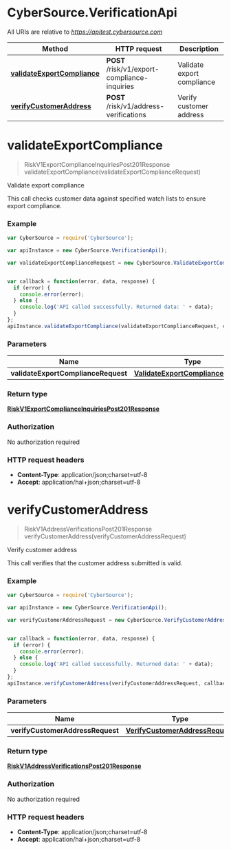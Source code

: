 # CyberSource.VerificationApi

All URIs are relative to *https://apitest.cybersource.com*

Method | HTTP request | Description
------------- | ------------- | -------------
[**validateExportCompliance**](VerificationApi.md#validateExportCompliance) | **POST** /risk/v1/export-compliance-inquiries | Validate export compliance
[**verifyCustomerAddress**](VerificationApi.md#verifyCustomerAddress) | **POST** /risk/v1/address-verifications | Verify customer address


<a name="validateExportCompliance"></a>
# **validateExportCompliance**
> RiskV1ExportComplianceInquiriesPost201Response validateExportCompliance(validateExportComplianceRequest)

Validate export compliance

This call checks customer data against specified watch lists to ensure export compliance. 

### Example
```javascript
var CyberSource = require('CyberSource');

var apiInstance = new CyberSource.VerificationApi();

var validateExportComplianceRequest = new CyberSource.ValidateExportComplianceRequest(); // ValidateExportComplianceRequest | 


var callback = function(error, data, response) {
  if (error) {
    console.error(error);
  } else {
    console.log('API called successfully. Returned data: ' + data);
  }
};
apiInstance.validateExportCompliance(validateExportComplianceRequest, callback);
```

### Parameters

Name | Type | Description  | Notes
------------- | ------------- | ------------- | -------------
 **validateExportComplianceRequest** | [**ValidateExportComplianceRequest**](ValidateExportComplianceRequest.md)|  | 

### Return type

[**RiskV1ExportComplianceInquiriesPost201Response**](RiskV1ExportComplianceInquiriesPost201Response.md)

### Authorization

No authorization required

### HTTP request headers

 - **Content-Type**: application/json;charset=utf-8
 - **Accept**: application/hal+json;charset=utf-8

<a name="verifyCustomerAddress"></a>
# **verifyCustomerAddress**
> RiskV1AddressVerificationsPost201Response verifyCustomerAddress(verifyCustomerAddressRequest)

Verify customer address

This call verifies that the customer address submitted is valid.

### Example
```javascript
var CyberSource = require('CyberSource');

var apiInstance = new CyberSource.VerificationApi();

var verifyCustomerAddressRequest = new CyberSource.VerifyCustomerAddressRequest(); // VerifyCustomerAddressRequest | 


var callback = function(error, data, response) {
  if (error) {
    console.error(error);
  } else {
    console.log('API called successfully. Returned data: ' + data);
  }
};
apiInstance.verifyCustomerAddress(verifyCustomerAddressRequest, callback);
```

### Parameters

Name | Type | Description  | Notes
------------- | ------------- | ------------- | -------------
 **verifyCustomerAddressRequest** | [**VerifyCustomerAddressRequest**](VerifyCustomerAddressRequest.md)|  | 

### Return type

[**RiskV1AddressVerificationsPost201Response**](RiskV1AddressVerificationsPost201Response.md)

### Authorization

No authorization required

### HTTP request headers

 - **Content-Type**: application/json;charset=utf-8
 - **Accept**: application/hal+json;charset=utf-8

